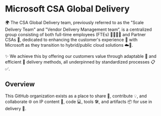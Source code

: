 # Microsoft CSA Global Delivery

🌍 The CSA Global Delivery team, previously referred to as the "Scale Delivery Team" and "Vendor Delivery Management team“, is a centralized group consisting of both full-time employees (FTEs) 👩‍💻👨‍💻 and Partner CSAs 🤝, dedicated to enhancing the customer's experience 🌟 with Microsoft as they transition to hybrid/public cloud solutions ☁️🔗.

✨ We achieve this by offering our customers value through adaptable 🔄 and efficient 🚀 delivery methods, all underpinned by standardized processes 📋✅.

## Overview

This GitHub organization exists as a place to share 🤝, contribute 💡, and collaborate 🌐 on IP content 📜, code 💻, tools 🛠️, and artifacts 📦 for use in delivery 🚀.

<!--

**Here are some ideas to get you started:**

🙋‍♀️ A short introduction - what is your organization all about?
🌈 Contribution guidelines - how can the community get involved?
👩‍💻 Useful resources - where can the community find your docs? Is there anything else the community should know?
🍿 Fun facts - what does your team eat for breakfast?
🧙 Remember, you can do mighty things with the power of [Markdown](https://docs.github.com/github/writing-on-github/getting-started-with-writing-and-formatting-on-github/basic-writing-and-formatting-syntax)
-->
